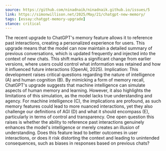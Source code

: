 ```yaml
---
source: https://github.com/ninadnaik/ninadnaik.github.io/issues/5
link: https://simonwillison.net/2025/May/21/chatgpt-new-memory/
tags: [essay:chatgpt-memory-upgrade]
stance: critical
---
```

The recent upgrade to ChatGPT's memory feature allows it to reference past interactions, creating a personalized experience for users. This upgrade means that the model can now maintain a detailed summary of previous conversations, which is updated frequently and injected into the context of new chats. This shift marks a significant change from earlier versions, where users could control what information was retained and how it influenced future interactions (OpenAI, 2025).
Implication: This development raises critical questions regarding the nature of intelligence (A) and human cognition (B). By mimicking a form of memory recall, ChatGPT's upgrade suggests that machine intelligence can simulate aspects of human memory and learning. However, it also highlights the limitations of this simulation, as the model lacks true understanding and agency. For machine intelligence (C), the implications are profound, as such memory features could lead to more nuanced interactions, yet they also challenge our definitions of AGI (D) and what it should encompass (E), particularly in terms of control and transparency.
One open question this raises is whether the ability to reference past interactions genuinely enhances the model's intelligence or merely creates an illusion of understanding. Does this feature lead to better outcomes in user interactions, or does it risk distorting the context and leading to unintended consequences, such as biases in responses based on previous chats?
